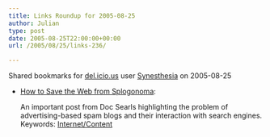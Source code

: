 ```yaml
---
title: Links Roundup for 2005-08-25
author: Julian
type: post
date: 2005-08-25T22:00:00+00:00
url: /2005/08/25/links-236/

---
```

Shared bookmarks for [del.icio.us][1] user  [Synesthesia][2] on 2005-08-25

  * [How to Save the Web from Splogonoma][3]:
  
    An important post from Doc Searls highlighting the problem of advertising-based spam blogs and their interaction with search engines.    
    Keywords: [Internet/Content][4]

 [1]: https://del.icio.us/
 [2]: https://del.icio.us/synesthesia
 [3]: https://doc.weblogs.com/2005/08/25#howToSaveTheWebFromSplogonoma "https://doc.weblogs.com/2005/08/25#howToSaveTheWebFromSplogonoma"
 [4]: https://del.icio.us/synesthesia/Internet/Content